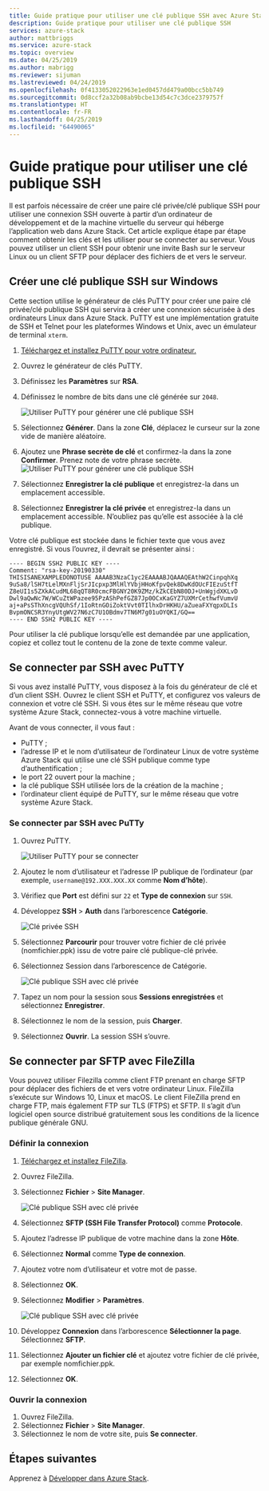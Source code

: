 ```yaml
---
title: Guide pratique pour utiliser une clé publique SSH avec Azure Stack | Microsoft Docs
description: Guide pratique pour utiliser une clé publique SSH
services: azure-stack
author: mattbriggs
ms.service: azure-stack
ms.topic: overview
ms.date: 04/25/2019
ms.author: mabrigg
ms.reviewer: sijuman
ms.lastreviewed: 04/24/2019
ms.openlocfilehash: 0f4133052022963e1ed0457dd479a00bcc5bb749
ms.sourcegitcommit: 0d8ccf2a32b08ab9bcbe13d54c7c3dce2379757f
ms.translationtype: HT
ms.contentlocale: fr-FR
ms.lasthandoff: 04/25/2019
ms.locfileid: "64490065"
---
```

# <a name="how-to-use-an-ssh-public-key"></a>Guide pratique pour utiliser une clé publique SSH

Il est parfois nécessaire de créer une paire clé privée/clé publique SSH pour utiliser une connexion SSH ouverte à partir d’un ordinateur de développement et de la machine virtuelle du serveur qui héberge l’application web dans Azure Stack. Cet article explique étape par étape comment obtenir les clés et les utiliser pour se connecter au serveur. Vous pouvez utiliser un client SSH pour obtenir une invite Bash sur le serveur Linux ou un client SFTP pour déplacer des fichiers de et vers le serveur.

## <a name="create-an-ssh-public-key-on-windows"></a>Créer une clé publique SSH sur Windows

Cette section utilise le générateur de clés PuTTY pour créer une paire clé privée/clé publique SSH qui servira à créer une connexion sécurisée à des ordinateurs Linux dans Azure Stack. PuTTY est une implémentation gratuite de SSH et Telnet pour les plateformes Windows et Unix, avec un émulateur de terminal `xterm`.

1. [Téléchargez et installez PuTTY pour votre ordinateur.](https://www.chiark.greenend.org.uk/~sgtatham/putty/latest.html)

1. Ouvrez le générateur de clés PuTTY.

1. Définissez les **Paramètres** sur **RSA**.

1. Définissez le nombre de bits dans une clé générée sur `2048`.  

    ![Utiliser PuTTY pour générer une clé publique SSH](media/azure-stack-dev-start-howto-ssh-public-key/001-putty-key-gen-start.png)

1. Sélectionnez **Générer**. Dans la zone **Clé**, déplacez le curseur sur la zone vide de manière aléatoire.

1. Ajoutez une **Phrase secrète de clé** et confirmez-la dans la zone **Confirmer**. Prenez note de votre phrase secrète.
    ![Utiliser PuTTY pour générer une clé publique SSH](media/azure-stack-dev-start-howto-ssh-public-key/002-putty-key-gen-result.png)

1. Sélectionnez **Enregistrer la clé publique** et enregistrez-la dans un emplacement accessible.

1. Sélectionnez **Enregistrer la clé privée** et enregistrez-la dans un emplacement accessible. N’oubliez pas qu’elle est associée à la clé publique.

Votre clé publique est stockée dans le fichier texte que vous avez enregistré. Si vous l’ouvrez, il devrait se présenter ainsi :

```text  
---- BEGIN SSH2 PUBLIC KEY ----
Comment: "rsa-key-20190330"
THISISANEXAMPLEDONOTUSE AAAAB3NzaC1yc2EAAAABJQAAAQEAthW2CinpqhXq
9uSa8/lSH7tLelMXnFljSrJIcpxp3MlHlYVbjHHoKfpvQek8DwKdOUcFIEzuStfT
Z8eUI1s5ZXkACudML68qQT8R0cmcFBGNY20K9ZMz/kZkCEbN80DJ+UnWgjdXKLvD
Dwl9aQwNc7W/WCuZtWPazee95PzAShPefGZ87Jp0OCxKaGYZ7UXMrCethwfVumvU
aj+aPsSThXncgVQUhSf/1IoRtnGOiZoktVvt0TIlhxDrHKHU/aZueaFXYqpxDLIs
BvpmONCSR3YnyUtgWV27N6zC7U1OBdmv7TN6M7g01uOYQKI/GQ==
---- END SSH2 PUBLIC KEY ----
```

Pour utiliser la clé publique lorsqu’elle est demandée par une application, copiez et collez tout le contenu de la zone de texte comme valeur.

<!-- 
## Create an SSH public key on Linux

ToDo: I need to write this section.

-->
## <a name="connect-with-ssh-using-putty"></a>Se connecter par SSH avec PuTTY

Si vous avez installé PuTTY, vous disposez à la fois du générateur de clé et d’un client SSH. Ouvrez le client SSH et PuTTY, et configurez vos valeurs de connexion et votre clé SSH. Si vous êtes sur le même réseau que votre système Azure Stack, connectez-vous à votre machine virtuelle.

Avant de vous connecter, il vous faut :
- PuTTY ;
- l’adresse IP et le nom d’utilisateur de l’ordinateur Linux de votre système Azure Stack qui utilise une clé SSH publique comme type d’authentification ;
- le port 22 ouvert pour la machine ;
- la clé publique SSH utilisée lors de la création de la machine ;
- l’ordinateur client équipé de PuTTY, sur le même réseau que votre système Azure Stack.

### <a name="connect-via-ssh-with-putty"></a>Se connecter par SSH avec PuTTy

1. Ouvrez PuTTY.

    ![Utiliser PuTTY pour se connecter](media/azure-stack-dev-start-howto-ssh-public-key/002-putty-connect.png)

2. Ajoutez le nom d’utilisateur et l’adresse IP publique de l’ordinateur (par exemple, `username@192.XXX.XXX.XX` comme **Nom d’hôte**). 
3. Vérifiez que **Port** est défini sur `22` et **Type de connexion** sur `SSH`.
4. Développez **SSH** > **Auth** dans l’arborescence **Catégorie**.

    ![Clé privée SSH](media/azure-stack-dev-start-howto-ssh-public-key/002-putty-set-private-key.png)

5. Sélectionnez **Parcourir** pour trouver votre fichier de clé privée (nomfichier.ppk) issu de votre paire clé publique-clé privée.
6. Sélectionnez Session dans l’arborescence de Catégorie.

    ![Clé publique SSH avec clé privée](media/azure-stack-dev-start-howto-ssh-public-key/003-puTTY-save-session.png)

7. Tapez un nom pour la session sous **Sessions enregistrées** et sélectionnez **Enregistrer**.
8. Sélectionnez le nom de la session, puis **Charger**.
9. Sélectionnez **Ouvrir**. La session SSH s’ouvre.

## <a name="connect-with-sftp-with-filezilla"></a>Se connecter par SFTP avec FileZilla

Vous pouvez utiliser Filezilla comme client FTP prenant en charge SFTP pour déplacer des fichiers de et vers votre ordinateur Linux. FileZilla s’exécute sur Windows 10, Linux et macOS. Le client FileZilla prend en charge FTP, mais également FTP sur TLS (FTPS) et SFTP. Il s’agit d’un logiciel open source distribué gratuitement sous les conditions de la licence publique générale GNU.

### <a name="set-your-connection"></a>Définir la connexion

1. [Téléchargez et installez FileZilla](https://filezilla-project.org/download.php).
1. Ouvrez FileZilla.
1. Sélectionnez **Fichier** > **Site Manager**.

    ![Clé publique SSH avec clé privée](media/azure-stack-dev-start-howto-ssh-public-key/005-filezilla-file-manager.png)

1. Sélectionnez **SFTP (SSH File Transfer Protocol)** comme **Protocole**.
1. Ajoutez l’adresse IP publique de votre machine dans la zone **Hôte**.
1. Sélectionnez **Normal** comme **Type de connexion**.
1. Ajoutez votre nom d’utilisateur et votre mot de passe.
1. Sélectionnez **OK**.
1. Sélectionnez **Modifier** > **Paramètres**.

    ![Clé publique SSH avec clé privée](media/azure-stack-dev-start-howto-ssh-public-key/006-filezilla-add-private-key.png)

1. Développez **Connexion** dans l’arborescence **Sélectionner la page**. Sélectionnez **SFTP**.
1. Sélectionnez **Ajouter un fichier clé** et ajoutez votre fichier de clé privée, par exemple nomfichier.ppk.
1. Sélectionnez **OK**.

### <a name="open-your-connection"></a>Ouvrir la connexion

1. Ouvrez FileZilla.
1. Sélectionnez **Fichier** > **Site Manager**.
1. Sélectionnez le nom de votre site, puis **Se connecter**.

## <a name="next-steps"></a>Étapes suivantes

Apprenez à [Développer dans Azure Stack](azure-stack-dev-start.md).